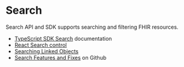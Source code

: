 # Search

Search API and SDK supports searching and filtering FHIR resources.

- [TypeScript SDK Search](/docs/sdk/core.medplumclient.search) documentation
- [React Search control](https://storybook.medplum.com/?path=/story/medplum-searchcontrol--all-buttons)
- [Searching Linked Objects](/docs/search/basic-search.mdx)
- [Search Features and Fixes](https://github.com/medplum/medplum/pulls?q=is%3Apr+label%3Asearch) on Github
